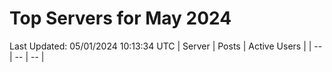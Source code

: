 # Top Servers for May 2024
Last Updated: 05/01/2024 10:13:34 UTC
| Server | Posts | Active Users |
| -- | -- | -- |
